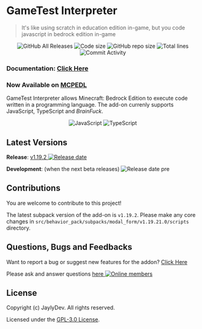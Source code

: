 # GameTest Interpreter
> It's like using scratch in education edition in-game, but you code javascript in bedrock edition in-game

<p align="center">
  <img src="https://img.shields.io/github/downloads/jaylydev/interpreter/total.svg" alt="GitHub All Releases"/>
  <img src="https://img.shields.io/github/languages/code-size/jaylydev/interpreter.svg" alt="Code size"/>
  <img src="https://img.shields.io/github/repo-size/jaylydev/interpreter.svg" alt="GitHub repo size"/>
  <img src="https://img.shields.io/tokei/lines/github/jaylydev/interpreter" alt="Total lines"/>
  <img src="https://img.shields.io/github/commit-activity/m/jaylydev/interpreter" alt="Commit Activity"/>
</p>

### Documentation: [Click Here](./docs/README.md)
### Now Available on [MCPEDL](https://mcpedl.com/gametest-interpreter/)

GameTest Interpreter allows Minecraft: Bedrock Edition to execute code written in a programming language. The add-on currenly supports JavaScript, TypeScript and *BrainFuck*.

<p align="center">
  <img src="https://user-images.githubusercontent.com/65847850/162752425-5ce8764b-c569-4d58-95c4-9d80a8e705ec.png" alt="JavaScript">
  <img src="https://user-images.githubusercontent.com/65847850/162749474-475d664c-db59-4db3-aa59-6b5698b2542b.png" alt="TypeScript">
</p>

## Latest Versions

**Release**: <a href="https://github.com/JaylyDev/interpreter/releases/latest"/>v1.19.2 <img src="https://img.shields.io/github/release-date/jaylydev/interpreter" alt="Release date"/></a>

**Development**: (when the next beta releases) <img src="https://img.shields.io/github/release-date-pre/jaylydev/interpreter" alt="Release date pre"/>

## Contributions
You are welcome to contribute to this project!

The latest subpack version of the add-on is `v1.19.2`. Please make any core changes in `src/behavior_pack/subpacks/modal_form/v1.19.21.0/scripts` directory.

## Questions, Bugs and Feedbacks

Want to report a bug or suggest new features for the addon? [Click Here](https://github.com/JaylyDev/interpreter/issues/new/choose)

Please ask and answer questions <a href="https://discord.gg/5m6GqM7vYN"/>here <img src="https://img.shields.io/discord/570758760373420033" alt="Online members"></a>

## License

Copyright (c) JaylyDev. All rights reserved.

Licensed under the [GPL-3.0 License](https://github.com/JaylyDev/interpreter/blob/main/LICENSE).
